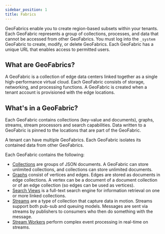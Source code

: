 ```yaml
---
sidebar_position: 1
title: Fabrics
---
```


GeoFabrics enable you to create region-based subsets within your tenants. Each GeoFabric represents a group of collections, processes, and data that cannot be accessed from other GeoFabrics. You must log into the `_system` GeoFabric to create, modify, or delete GeoFabrics. Each GeoFabric has a unique URL that enables access to permitted users.

## What are GeoFabrics?

A GeoFabric is a collection of edge data centers linked together as a single high-performance virtual cloud. Each GeoFabric consists of storage, networking, and processing functions. A GeoFabric is created when a tenant account is provisioned with the edge locations.

## What's in a GeoFabric?

Each GeoFabric contains collections (key-value and documents), graphs, streams, stream processors and search capabilities. Data written to a GeoFabric is pinned to the locations that are part of the GeoFabric.

A tenant can have multiple GeoFabrics. Each GeoFabric isolates its contained data from other GeoFabrics.

Each GeoFabric contains the following:

- [Collections](../collections/index.md) are groups of JSON documents. A GeoFabric can store unlimited collections, and collections can store unlimited documents.
- [Graphs](../graphs/index.md) consist of vertices and edges. Edges are stored as documents in edge collections. A vertex can be a document of a document collection or of an edge collection (so edges can be used as vertices).
- [Search Views](../search-views/index.md) is a full-text search engine for information retrieval on one or more linked collections.
- [Streams](../streams/index.md) are a type of collection that capture data in motion. Streams support both pub-sub and queuing models. Messages are sent via streams by publishers to consumers who then do something with the message.
- [Stream Workers](../cep/index.md) perform complex event processing in real-time on streams.
